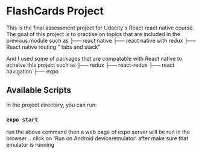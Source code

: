 # FlashCards Project

This is the final assessment project for Udacity's React react native course. The goal of this project is to practise on topics that are included in the previous module such as
├── react native
├── react native with redux
├── React native routing " tabs and stack"

And I used some of packages that are compatable with React native to acheive this project such as
├── redux
├── react-redux
├── react navigation
├── expo

## Available Scripts

In the project directory, you can run:

### `expo start`

run the above command then a web page of expo server will be run in the browser .. click on 'Run on Android device/emulator' after make sure that emulator is running
